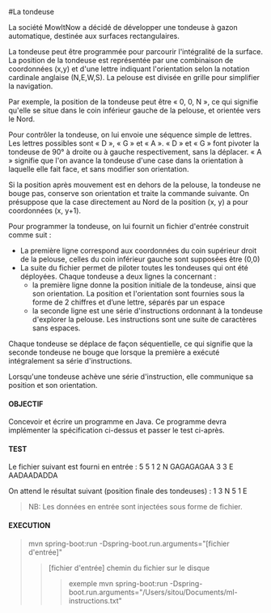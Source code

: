 
#La tondeuse

La société MowItNow a décidé de développer une tondeuse à gazon automatique,
destinée aux surfaces rectangulaires.

La tondeuse peut être programmée pour parcourir l'intégralité de la surface. La
position de la tondeuse est représentée par une combinaison de coordonnées (x,y)
et d'une lettre indiquant l'orientation selon la notation cardinale anglaise (N,E,W,S).
La pelouse est divisée en grille pour simplifier la navigation.

Par exemple, la position de la tondeuse peut être « 0, 0, N », ce qui signifie qu'elle
se situe dans le coin inférieur gauche de la pelouse, et orientée vers le Nord.

Pour contrôler la tondeuse, on lui envoie une séquence simple de lettres. Les lettres
possibles sont « D », « G » et « A ». « D » et « G » font pivoter la tondeuse de 90° à
droite ou à gauche respectivement, sans la déplacer. « A » signifie que l'on avance
la tondeuse d'une case dans la orientation à laquelle elle fait face, et sans modifier
son orientation.

Si la position après mouvement est en dehors de la pelouse, la tondeuse ne bouge
pas, conserve son orientation et traite la commande suivante.
On présuppose que la case directement au Nord de la position (x, y) a pour
coordonnées (x, y+1).

Pour programmer la tondeuse, on lui fournit un fichier d'entrée construit comme
suit :
* La première ligne correspond aux coordonnées du coin supérieur droit de la
  pelouse, celles du coin inférieur gauche sont supposées être (0,0)
* La suite du fichier permet de piloter toutes les tondeuses qui ont été
  déployées. Chaque tondeuse a deux lignes la concernant :
    * la première ligne donne la position initiale de la tondeuse, ainsi que
      son orientation. La position et l'orientation sont fournies sous la forme
      de 2 chiffres et d’une lettre, séparés par un espace
    * la seconde ligne est une série d'instructions ordonnant à la tondeuse
      d'explorer la pelouse. Les instructions sont une suite de caractères sans
      espaces.

Chaque tondeuse se déplace de façon séquentielle, ce qui signifie que la seconde
tondeuse ne bouge que lorsque la première a exécuté intégralement sa série
d'instructions.

Lorsqu'une tondeuse achève une série d'instruction, elle communique sa position
et son orientation.

#### OBJECTIF
Concevoir et écrire un programme en Java. Ce programme devra implémenter la
spécification ci-dessus et passer le test ci-après.

#### TEST
Le fichier suivant est fourni en entrée : 
5 5 
1 2 N
GAGAGAGAA
3 3 E 
AADAADADDA

On attend le résultat suivant (position finale des tondeuses) : 
1 3 N
5 1 E 
> NB: Les données en entrée sont injectées sous forme de fichier.

#### EXECUTION
> mvn spring-boot:run -Dspring-boot.run.arguments="[fichier d'entrée]"
 >>[fichier d'entrée] chemin du fichier sur le disque
> >>exemple mvn spring-boot:run -Dspring-boot.run.arguments="/Users/sitou/Documents/ml-instructions.txt"